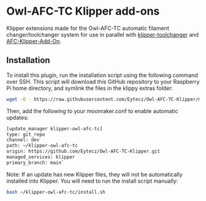 # Owl-AFC-TC Klipper add-ons

Klipper extensions made for the Owl-AFC-TC automatic filament changer/toolchanger system for use in parallel with [klipper-toolchanger](https://github.com/viesturz/klipper-toolchanger) and [AFC-Klipper-Add-On](https://github.com/ArmoredTurtle/AFC-Klipper-Add-On).

## Installation

To install this plugin, run the installation script using the following command over SSH. This script will download this GitHub repository to your Raspberry Pi home directory, and symlink the files in the klippy extras folder:

```bash
wget -O - https://raw.githubusercontent.com/Eytecz/Owl-AFC-TC-Klipper/main/install.sh | bash
```

Then, add the following to your moonraker.conf to enable automatic updates:

```bash
[update_manager klipper-owl-afc-tc]
type: git_repo
channel: dev
path: ~/klipper-owl-afc-tc
origin: https://github.com/Eytecz/Owl-AFC-TC-Klipper.git
managed_services: klipper
primary_branch: main`
```

Note: If an update has new Klipper files, they will not be automatically installed into Klipper. You will need to run the install script manually:

```bash
bash ~/klipper-owl-afc-tc/install.sh
```